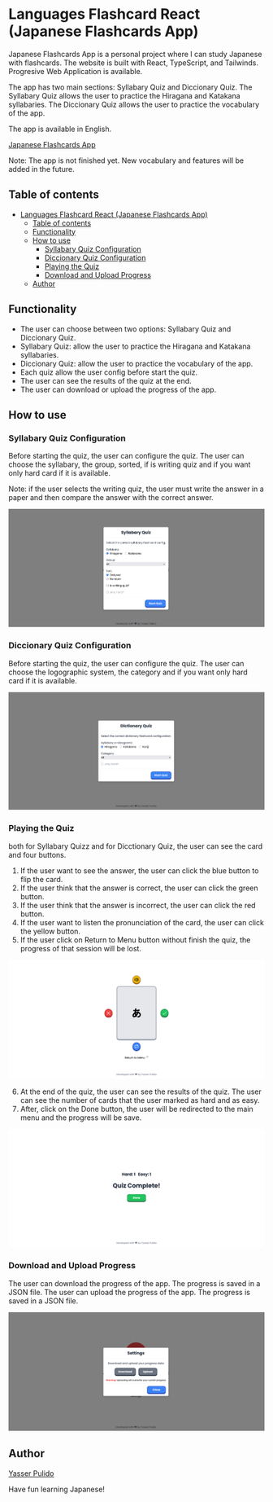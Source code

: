 #  Languages Flashcard React (Japanese Flashcards App)

Japanese Flashcards App is a personal project where I can study Japanese with flashcards. The website is built with React, TypeScript, and Tailwinds. Progresive Web Application is available.

The app has two main sections: Syllabary Quiz and Diccionary Quiz. The Syllabary Quiz allows the user to practice the Hiragana and Katakana syllabaries. The Diccionary Quiz allows the user to practice the vocabulary of the app.

The app is available in English.

[Japanese Flashcards App](https://flashcards.yasserpulido.com/)

Note: The app is not finished yet. New vocabulary and features will be added in the future.

## Table of contents

- [Languages Flashcard React (Japanese Flashcards App)](#languages-flashcard-react-japanese-flashcards-app)
  - [Table of contents](#table-of-contents)
  - [Functionality](#functionality)
  - [How to use](#how-to-use)
    - [Syllabary Quiz Configuration](#syllabary-quiz-configuration)
    - [Diccionary Quiz Configuration](#diccionary-quiz-configuration)
    - [Playing the Quiz](#playing-the-quiz)
    - [Download and Upload Progress](#download-and-upload-progress)
  - [Author](#author)

## Functionality

- The user can choose between two options: Syllabary Quiz and Diccionary Quiz.
- Syllabary Quiz: allow the user to practice the Hiragana and Katakana syllabaries.
- Diccionary Quiz: allow the user to practice the vocabulary of the app.
- Each quiz allow the user config before start the quiz.
- The user can see the results of the quiz at the end.
- The user can download or upload the progress of the app.

## How to use

### Syllabary Quiz Configuration

Before starting the quiz, the user can configure the quiz. The user can choose the syllabary, the group, sorted, if is writing quiz and if you want only hard card if it is available.

Note: if the user selects the writing quiz, the user must write the answer in a paper and then compare the answer with the correct answer.

![Syllabary Quiz Config](/public/images/guide/syllabary-quiz-config.png)

### Diccionary Quiz Configuration

Before starting the quiz, the user can configure the quiz. The user can choose the logographic system, the category and if you want only hard card if it is available.

![Diccionary Quiz Config](/public/images/guide/dictionary-quiz-config.png)

### Playing the Quiz

both for Syllabary Quizz and for Dicctionary Quiz, the user can see the card and four buttons. 

1. If the user want to see the answer, the user can click the blue button to flip the card.
2. If the user think that the answer is correct, the user can click the green button.
3. If the user think that the answer is incorrect, the user can click the red button.
4. If the user want to listen the pronunciation of the card, the user can click the yellow button.
5. If the user click on Return to Menu button without finish the quiz, the progress of that session will be lost.

![Playground](/public/images/guide/playground.png)

6. At the end of the quiz, the user can see the results of the quiz. The user can see the number of cards that the user marked as hard and as easy.
7. After, click on the Done button, the user will be redirected to the main menu and the progress will be save.

![Done](/public/images/guide/quiz-done.png)

### Download and Upload Progress

The user can download the progress of the app. The progress is saved in a JSON file. The user can upload the progress of the app. The progress is saved in a JSON file.

![Download and Upload Progress](/public/images/guide/settings.png)

## Author

[Yasser Pulido](https://yasserpulido.com/)

Have fun learning Japanese!